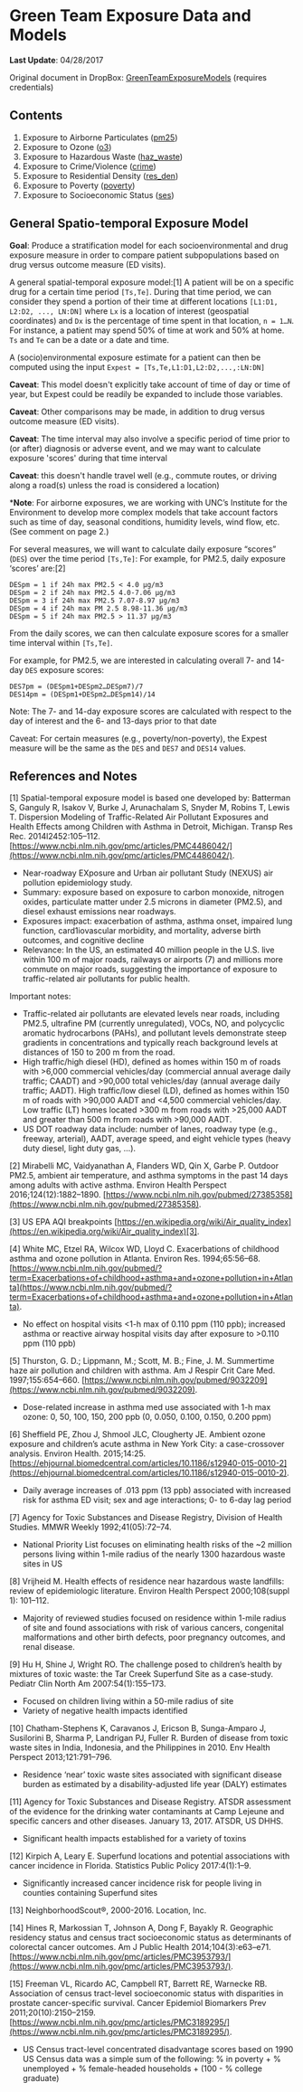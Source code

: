 # Green Team Exposure Data and Models

**Last Update**: 04/28/2017

Original document in DropBox: [GreenTeamExposureModels](https://www.dropbox.com/home/DataTranslatorProject/PostAwardDocs/SocioEnvExposureModels?preview=GreenTeamExposureModels_v4_04.20.17.docx) (requires credentials)

## Contents

1. Exposure to Airborne Particulates ([pm25](airborne-particulates.md))
2. Exposure to Ozone ([o3](ozone.md))
3. Exposure to Hazardous Waste ([haz_waste](hazardous-waste.md))
4. Exposure to Crime/Violence ([crime](crime-violence.md))
5. Exposure to Residential Density ([res_den](residential-density.md))
6. Exposure to Poverty ([poverty](poverty.md))
7. Exposure to Socioeconomic Status ([ses](socioeconomic-status.md))


## General Spatio-temporal Exposure Model

**Goal**: Produce a stratification model for each socioenvironmental and drug exposure measure in order to compare patient subpopulations based on drug versus outcome measure (ED visits).A general spatial-temporal exposure model:[1] A patient will be on a specific drug for a certain time period `[Ts,Te]`.  During that time period, we can consider they spend a portion of their time at different locations `[L1:D1, L2:D2, ..., LN:DN]` where `Lx` is a location of interest (geospatial coordinates) and `Dx` is the percentage of time spent in that location, `n = 1…N`.  For instance, a patient may spend 50% of time at work and 50% at home.  `Ts` and `Te` can be a date or a date and time. A (socio)environmental exposure estimate for a patient can then be computed using the input `Expest = [Ts,Te,L1:D1,L2:D2,...,:LN:DN]`**Caveat**: This model doesn't explicitly take account of time of day or time of year, but Expest could be readily be expanded to include those variables.**Caveat**: Other comparisons may be made, in addition to drug versus outcome measure (ED visits).**Caveat**: The time interval may also involve a specific period of time prior to (or after) diagnosis or adverse event, and we may want to calculate exposure 'scores' during that time interval**Caveat**: this doesn't handle travel well (e.g., commute routes, or driving along a road(s) unless the road is considered a location)***Note**: For airborne exposures, we are working with UNC’s Institute for the Environment to develop more complex models that take account factors such as time of day, seasonal conditions, humidity levels, wind flow, etc. (See comment on page 2.)For several measures, we will want to calculate daily exposure “scores” (`DES`) over the time period `[Ts,Te]`:For example, for PM2.5, daily exposure ‘scores’ are:[2]

```DESpm = 1 if 24h max PM2.5 < 4.0 μg/m3DESpm = 2 if 24h max PM2.5 4.0-7.06 μg/m3DESpm = 3 if 24h max PM2.5 7.07-8.97 μg/m3DESpm = 4 if 24h max PM 2.5 8.98-11.36 μg/m3DESpm = 5 if 24h max PM2.5 > 11.37 μg/m3
```From the daily scores, we can then calculate exposure scores for a smaller time interval within `[Ts,Te]`.For example, for PM2.5, we are interested in calculating overall 7- and 14-day `DES` exposure scores:

```DES7pm = (DESpm1+DESpm2…DESpm7)/7DES14pm = (DESpm1+DESpm2…DESpm14)/14
```Note: The 7- and 14-day exposure scores are calculated with respect to the day of interest and the 6- and 13-days prior to that dateCaveat: For certain measures (e.g., poverty/non-poverty), the Expest measure will be the same as the `DES` and `DES7` and `DES14` values.


## References and Notes
[1] Spatial-temporal exposure model is based one developed by: Batterman S, Ganguly R, Isakov V, Burke J, Arunachalam S, Snyder M, Robins T, Lewis T. Dispersion Modeling of Traffic-Related Air Pollutant Exposures and Health Effects among Children with Asthma in Detroit, Michigan. Transp Res Rec. 2014l2452:105–112. [https://www.ncbi.nlm.nih.gov/pmc/articles/PMC4486042/](https://www.ncbi.nlm.nih.gov/pmc/articles/PMC4486042/).
- Near-roadway EXposure and Urban air pollutant Study (NEXUS) air pollution epidemiology study.- Summary: exposure based on exposure to carbon monoxide, nitrogen oxides, particulate matter under 2.5 microns in diameter (PM2.5), and diesel exhaust emissions near roadways.  - Exposures impact: exacerbation of asthma, asthma onset, impaired lung function, card1iovascular morbidity, and mortality, adverse birth outcomes, and cognitive decline- Relevance: In the US, an estimated 40 million people in the U.S. live within 100 m of major roads, railways or airports (7) and millions more commute on major roads, suggesting the importance of exposure to traffic-related air pollutants for public health.Important notes:
- Traffic-related air pollutants are elevated levels near roads, including PM2.5, ultrafine PM(currently unregulated), VOCs, NO, and polycyclic aromatic hydrocarbons (PAHs), and pollutant levels demonstrate steep gradients in concentrations and typically reach background levels at distances of 150 to 200 m from the road.- High traffic/high diesel (HD), defined as homes within 150 m of roads with >6,000 commercial vehicles/day (commercial annual average daily traffic; CAADT) and >90,000 total vehicles/day (annual average daily traffic; AADT). High traffic/low diesel (LD), defined as homes within 150 m of roads with >90,000 AADT and <4,500 commercial vehicles/day. Low traffic (LT) homes located >300 m from roads with >25,000 AADT and greater than 500 m from roads with >90,000 AADT.- US DOT roadway data include: number of lanes, roadway type (e.g., freeway, arterial), AADT, average speed, and eight vehicle types (heavy duty diesel, light duty gas, …).[2] Mirabelli MC, Vaidyanathan A, Flanders WD, Qin X, Garbe P. Outdoor PM2.5, ambient air temperature, and asthma symptoms in the past 14 days among adults with active asthma. Environ Health Perspect 2016;124(12):1882–1890. [https://www.ncbi.nlm.nih.gov/pubmed/27385358](https://www.ncbi.nlm.nih.gov/pubmed/27385358).[3] US EPA AQI breakpoints [https://en.wikipedia.org/wiki/Air_quality_index](https://en.wikipedia.org/wiki/Air_quality_index)[3].[4] White MC, Etzel RA, Wilcox WD, Lloyd C. Exacerbations of childhood asthma and ozone pollution in Atlanta. Environ Res. 1994;65:56–68.  [https://www.ncbi.nlm.nih.gov/pubmed/?term=Exacerbations+of+childhood+asthma+and+ozone+pollution+in+Atlanta](https://www.ncbi.nlm.nih.gov/pubmed/?term=Exacerbations+of+childhood+asthma+and+ozone+pollution+in+Atlanta).- No effect on hospital visits <1-h max of 0.110 ppm (110 ppb); increased asthma or reactive airway hospital visits day after exposure to >0.110 ppm (110 ppb)[5] Thurston, G. D.; Lippmann, M.; Scott, M. B.; Fine, J. M. Summertime haze air pollution and children with asthma. Am J Respir Crit Care Med. 1997;155:654–660. [https://www.ncbi.nlm.nih.gov/pubmed/9032209](https://www.ncbi.nlm.nih.gov/pubmed/9032209).- Dose-related increase in asthma med use associated with 1-h max ozone: 0, 50, 100, 150, 200 ppb (0, 0.050, 0.100, 0.150, 0.200 ppm)[6] Sheffield PE, Zhou J, Shmool JLC, Clougherty JE. Ambient ozone exposure and children’s acute asthma in New York City: a case-crossover analysis. Environ Health. 2015;14:25. [https://ehjournal.biomedcentral.com/articles/10.1186/s12940-015-0010-2](https://ehjournal.biomedcentral.com/articles/10.1186/s12940-015-0010-2).- Daily average increases of .013 ppm (13 ppb) associated with increased risk for asthma ED visit; sex and age interactions; 0- to 6-day lag period[7] Agency for Toxic Substances and Disease Registry, Division of Health Studies. MMWR Weekly 1992;41(05):72–74.- National Priority List focuses on eliminating health risks of the ~2 million persons living within 1-mile radius of the nearly 1300 hazardous waste sites in US[8] Vrijheid M. Health effects of residence near hazardous waste landfills: review of epidemiologic literature. Environ Health Perspect 2000;108(suppl 1): 101–112.- Majority of reviewed studies focused on residence within 1-mile radius of site and found associations with risk of various cancers, congenital malformations and other birth defects, poor pregnancy outcomes, and renal disease.[9] Hu H, Shine J, Wright RO. The challenge posed to children’s health by mixtures of toxic waste: the Tar Creek Superfund Site as a case-study. Pediatr Clin North Am 2007:54(1):155–173.- Focused on children living within a 50-mile radius of site- Variety of negative health impacts identified[10] Chatham-Stephens K, Caravanos J, Ericson B, Sunga-Amparo J, Susilorini B, Sharma P, Landrigan PJ, Fuller R. Burden of disease from toxic waste sites in India, Indonesia, and the Philippines in 2010. Env Health Perspect 2013;121:791–796.- Residence ‘near’ toxic waste sites associated with significant disease burden as estimated by a disability-adjusted life year (DALY) estimates[11] Agency for Toxic Substances and Disease Registry. ATSDR assessment of the evidence for the drinking water contaminants at Camp Lejeune and specific cancers and other diseases.  January 13, 2017. ATSDR, US DHHS.- Significant health impacts established for a variety of toxins[12] Kirpich A, Leary E. Superfund locations and potential associations with cancer incidence in Florida. Statistics Public Policy 2017:4(1):1–9.- Significantly increased cancer incidence risk for people living in counties containing Superfund sites[13] NeighborhoodScout®, 2000-2016. Location, Inc.[14] Hines R, Markossian T, Johnson A, Dong F, Bayakly R. Geographic residency status and census tract socioeconomic status as determinants of colorectal cancer outcomes. Am J Public Health 2014;104(3):e63–e71. [https://www.ncbi.nlm.nih.gov/pmc/articles/PMC3953793/](https://www.ncbi.nlm.nih.gov/pmc/articles/PMC3953793/).[15] Freeman VL, Ricardo AC, Campbell RT, Barrett RE, Warnecke RB. Association of census tract-level socioeconomic status with disparities in prostate cancer-specific survival. Cancer Epidemiol Biomarkers Prev 2011;20(10):2150–2159.  [https://www.ncbi.nlm.nih.gov/pmc/articles/PMC3189295/](https://www.ncbi.nlm.nih.gov/pmc/articles/PMC3189295/).- US Census tract-level concentrated disadvantage scores based on 1990 US Census data was a simple sum of the following: % in poverty + % unemployed + % female-headed households + (100 - % college graduate)